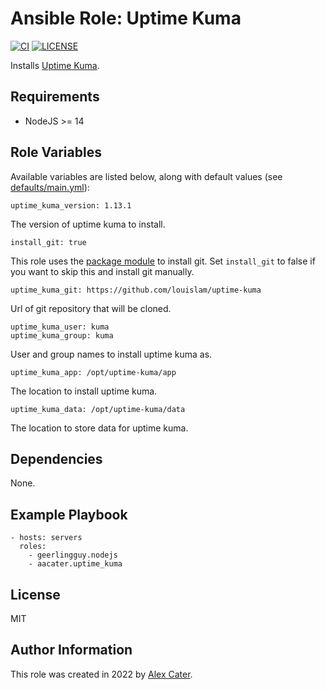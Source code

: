 # Ansible Role: Uptime Kuma

[![CI](https://github.com/aacater/ansible-role-uptime_kuma/workflows/CI/badge.svg?event=push)](https://github.com/aacater/ansible-role-uptime_kuma/actions?query=workflow%3ACI)
[![LICENSE](https://img.shields.io/badge/license-MIT-brightgreen.svg)](LICENSE)

Installs [Uptime Kuma](https://github.com/louislam/uptime-kuma).

## Requirements

- NodeJS >= 14

## Role Variables

Available variables are listed below, along with default values (see [defaults/main.yml](defaults/main.yml)):

    uptime_kuma_version: 1.13.1

The version of uptime kuma to install.

    install_git: true

This role uses the [package module](https://docs.ansible.com/ansible/latest/collections/ansible/builtin/package_module.html) to install git. Set `install_git` to false if you want to skip this and install git manually.

    uptime_kuma_git: https://github.com/louislam/uptime-kuma

Url of git repository that will be cloned.

    uptime_kuma_user: kuma
    uptime_kuma_group: kuma

User and group names to install uptime kuma as.

    uptime_kuma_app: /opt/uptime-kuma/app

The location to install uptime kuma.

    uptime_kuma_data: /opt/uptime-kuma/data

The location to store data for uptime kuma.

## Dependencies

None.

## Example Playbook

    - hosts: servers
      roles:
        - geerlingguy.nodejs
        - aacater.uptime_kuma

## License

MIT

## Author Information

This role was created in 2022 by [Alex Cater](https://www.aacater.net/).
